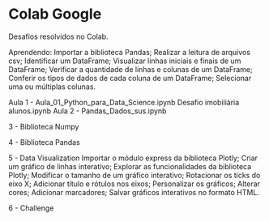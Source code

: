 # Colab Google
Desafios resolvidos no Colab.

Aprendendo:
Importar a biblioteca Pandas;
Realizar a leitura de arquivos csv;
Identificar um DataFrame;
Visualizar linhas iniciais e finais de um DataFrame;
Verificar a quantidade de linhas e colunas de um DataFrame;
Conferir os tipos de dados de cada coluna de um DataFrame;
Selecionar uma ou múltiplas colunas.

Aula 1 - Aula_01_Python_para_Data_Science.ipynb
Desafio imobiliária
alunos.ipynb
Aula 2 - Pandas_Dados_sus.ipynb

3 - Biblioteca Numpy 

4 - Biblioteca Pandas

5 - Data Visualization 
Importar o módulo express da biblioteca Plotly;
Criar um gráfico de linhas interativo;
Explorar as funcionalidades da biblioteca Plotly;
Modificar o tamanho de um gráfico interativo;
Rotacionar os ticks do eixo X;
Adicionar título e rótulos nos eixos;
Personalizar os gráficos;
Alterar cores;
Adicionar marcadores;
Salvar gráficos interativos no formato HTML.

6 - Challenge
